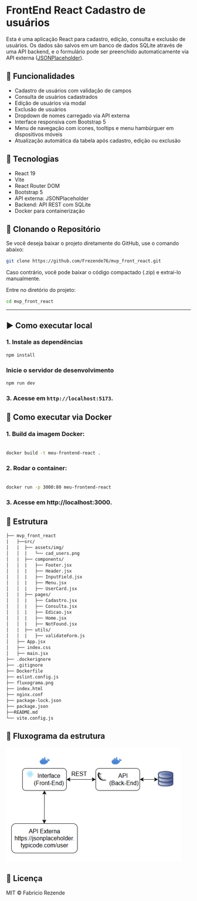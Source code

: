 # FrontEnd React Cadastro de usuários

Esta é uma aplicação React para cadastro, edição, consulta e exclusão de usuários. Os dados são salvos em um banco de dados SQLite através de uma API backend, e o formulário pode ser preenchido automaticamente via API externa ([JSONPlaceholder](https://jsonplaceholder.typicode.com/user)).

## 🔧 Funcionalidades

- Cadastro de usuários com validação de campos
- Consulta de usuários cadastrados
- Edição de usuários via modal
- Exclusão de usuários
- Dropdown de nomes carregado via API externa
- Interface responsiva com Bootstrap 5
- Menu de navegação com ícones, tooltips e menu hambúrguer em dispositivos móveis
- Atualização automática da tabela após cadastro, edição ou exclusão

## 🚀 Tecnologias

- React 19
- Vite
- React Router DOM
- Bootstrap 5
- API externa: JSONPlaceholder
- Backend: API REST com SQLite
- Docker para containerização

## 📌 Clonando o Repositório
Se você deseja baixar o projeto diretamente do GitHub, use o comando abaixo:

```bash
git clone https://github.com/Frezende76/mvp_front_react.git

```

Caso contrário, você pode baixar o código compactado (.zip) e extraí-lo manualmente.

Entre no diretório do projeto:

```bash
cd mvp_front_react
```

---

## ▶️ Como executar local

### 1. Instale as dependências

```bash
npm install
```

### Inicie o servidor de desenvolvimento

```bash
npm run dev
```

### 3. Acesse em `http://localhost:5173`.

## 🐳 Como executar via Docker

### 1.  Build da imagem Docker:

```bash

docker build -t meu-frontend-react .

```
### 2. Rodar o container:

```bash

docker run -p 3000:80 meu-frontend-react

```

### 3. Acesse em http://localhost:3000.


## 📂 Estrutura

```
├── mvp_front_react
|   ├──src/
│   |  ├── assets/img/
│   │  |   └── cad_users.png
│   |  ├── components/
│   │  |   ├── Footer.jsx
│   │  |   ├── Header.jsx
│   │  |   ├── InputField.jsx
│   │  |   ├── Menu.jsx
│   │  |   ├── UserCard.jsx
│   |  ├── pages/
│   │  |   ├── Cadastro.jsx
│   │  |   ├── Consulta.jsx
│   │  |   ├── Edicao.jsx
│   │  |   ├── Home.jsx
│   │  |   ├── NotFound.jsx
│   |  ├── utils/
│   │  |   ├── validateForm.js
│   ├── App.jsx
│   ├── index.css
│   ├── main.jsx
├── .dockerignore
├── .gitignore
├── Dockerfile
├── eslint.config.js
├── fluxograma.png
├── index.html
├── nginx.conf
├── package-lock.json
├── package.json
├──README.md
└── vite.config.js
```

## 📌 Fluxograma da estrutura
![Arquitetura do Projeto](fluxograma.png)


## 📄 Licença

MIT © Fabricio Rezende
